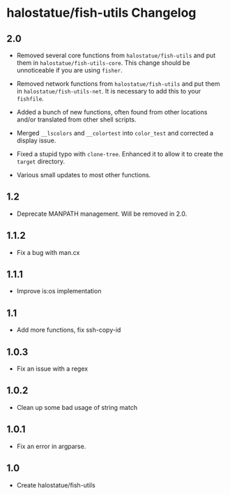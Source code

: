 # halostatue/fish-utils Changelog

## 2.0

- Removed several core functions from `halostatue/fish-utils` and put them in
  `halostatue/fish-utils-core`. This change should be unnoticeable if you are
  using `fisher`.

- Removed network functions from `halostatue/fish-utils` and put them in
  `halostatue/fish-utils-net`. It is necessary to add this to your
  `fishfile`.

- Added a bunch of new functions, often found from other locations and/or
  translated from other shell scripts.

- Merged `__lscolors` and `__colortest` into `color_test` and corrected a
  display issue.

- Fixed a stupid typo with `clone-tree`. Enhanced it to allow it to create the
  `target` directory.

- Various small updates to most other functions.

## 1.2

- Deprecate MANPATH management. Will be removed in 2.0.

## 1.1.2

- Fix a bug with man.cx

## 1.1.1

- Improve is:os implementation

## 1.1

- Add more functions, fix ssh-copy-id

## 1.0.3

- Fix an issue with a regex

## 1.0.2

- Clean up some bad usage of string match

## 1.0.1

- Fix an error in argparse.

## 1.0

- Create halostatue/fish-utils
